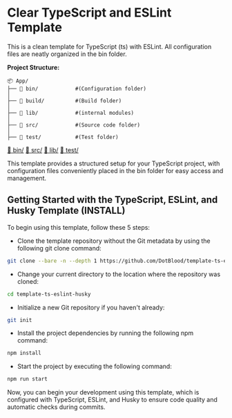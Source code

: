 # Clear TypeScript and ESLint Template

This is a clean template for TypeScript (ts) with ESLint. All configuration files are neatly organized in the bin folder.

**Project Structure:**

```
📦 App/
├── 📂 bin/            #(Configuration folder)
│
├── 📂 build/          #(Build folder)
│
├── 📂 lib/            #(internal modules)
│
├── 📂 src/            #(Source code folder)
│
├── 📂 test/           #(Test folder)
```
[📂 bin/](https://github.com/DotBlood/template-ts-eslint-husky/tree/master/bin)
[📂 src/](https://github.com/DotBlood/template-ts-eslint-husky/tree/master/src)
[📂 lib/](https://github.com/DotBlood/template-ts-eslint-husky/tree/master/lib)
[📂 test/](https://github.com/DotBlood/template-ts-eslint-husky/tree/master/test)

This template provides a structured setup for your TypeScript project, with configuration files conveniently placed in the bin folder for easy access and management.

## Getting Started with the TypeScript, ESLint, and Husky Template (INSTALL)

To begin using this template, follow these 5 steps:

- Clone the template repository without the Git metadata by using the following git clone command:
``` bash
git clone --bare -n --depth 1 https://github.com/DotBlood/template-ts-eslint-husky.git
```

- Change your current directory to the location where the repository was cloned:
``` bash
cd template-ts-eslint-husky
```

- Initialize a new Git repository if you haven't already:
``` bash
git init
```


- Install the project dependencies by running the following npm command:
``` bash
npm install
```

- Start the project by executing the following command:
``` bash
npm run start
```

Now, you can begin your development using this template, which is configured with TypeScript, ESLint, and Husky to ensure code quality and automatic checks during commits.
